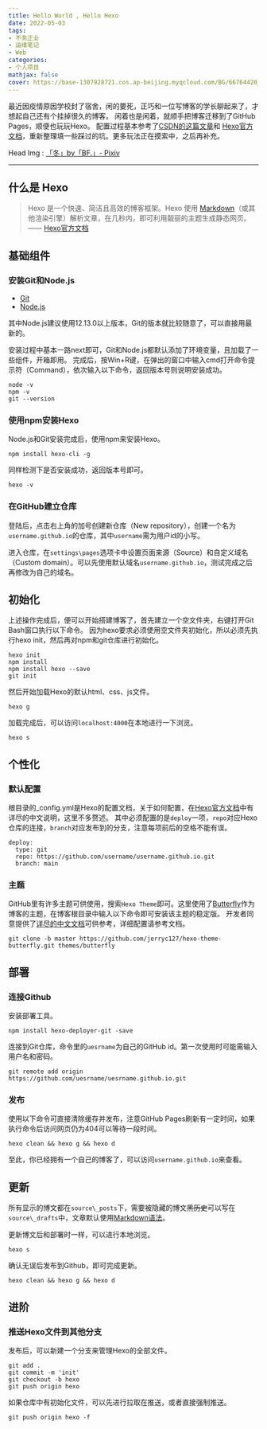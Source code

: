 ```yaml
---
title: Hello World , Hello Hexo
date: 2022-05-03
tags: 
- 不务正业
- 运维笔记
- Web
categories: 
- 个人项目
mathjax: false
cover: https://base-1307928721.cos.ap-beijing.myqcloud.com/BG/66764420_p0.png
---
```

最近因疫情原因学校封了宿舍，闲的要死，正巧和一位写博客的学长聊起来了，才想起自己还有个挂掉很久的博客。
闲着也是闲着，就顺手把博客迁移到了GitHub Pages，顺便也玩玩Hexo。
配置过程基本参考了[CSDN的这篇文章](https://blog.csdn.net/wapchief/article/details/54602515)和 [Hexo官方文档](https://hexo.io/zh-cn/docs/)，重新整理填一些踩过的坑。更多玩法正在摸索中，之后再补充。

Head Img :  [「冬」by「BF.」- Pixiv](https://www.pixiv.net/artworks/66764420)

---
## 什么是 Hexo

>Hexo 是一个快速、简洁且高效的博客框架。Hexo 使用 [Markdown](http://daringfireball.net/projects/markdown/)（或其他渲染引擎）解析文章，在几秒内，即可利用靓丽的主题生成静态网页。
> —— [Hexo官方文档](https://hexo.io/zh-cn/docs/)

## 基础组件
### 安装Git和Node.js

- [Git](https://github.com/git-for-windows/git/releases)
- [Node.js](https://nodejs.org/dist)

其中Node.js建议使用12.13.0以上版本，Git的版本就比较随意了，可以直接用最新的。

安装过程中基本一路next即可，Git和Node.js都默认添加了环境变量，且加载了一些组件，开箱即用。
完成后，按Win+R键，在弹出的窗口中输入cmd打开命令提示符（Command），依次输入以下命令，返回版本号则说明安装成功。

```CMD
node -v
npm -v
git --version
```

### 使用npm安装Hexo

Node.js和Git安装完成后，使用npm来安装Hexo。

```CMD
npm install hexo-cli -g
```

同样检测下是否安装成功，返回版本号即可。

```CMD
hexo -v
```

### 在GitHub建立仓库

登陆后，点击右上角的加号创建新仓库（New repository），创建一个名为`username.github.io`的仓库，其中`username`需为用户id的小写。

进入仓库，在`settings\pages`选项卡中设置页面来源（Source）和自定义域名（Custom domain）。可以先使用默认域名`username.github.io`，测试完成之后再修改为自己的域名。

## 初始化

上述操作完成后，便可以开始搭建博客了，首先建立一个空文件夹，右键打开Git Bash窗口执行以下命令。
因为hexo要求必须使用空文件夹初始化，所以必须先执行hexo init，然后再对npm和git仓库进行初始化。

```Git
hexo init
npm install
npm install hexo --save
git init
```

然后开始加载Hexo的默认html、css、js文件。

```Git
hexo g
```

加载完成后，可以访问`localhost:4000`在本地进行一下浏览。

```Git
hexo s
```

## 个性化
### 默认配置

根目录的_config.yml是Hexo的配置文档，关于如何配置，在[Hexo官方文档](https://hexo.io/zh-cn/docs/configuration.html)中有详尽的中文说明，这里不多赘述。
其中必须配置的是`deploy`一项，`repo`对应Hexo仓库的连接，`branch`对应发布到的分支，注意每项前后的空格不能有误。

```Git
deploy:
  type: git
  repo: https://github.com/username/username.github.io.git
  branch: main
```

### 主题

GitHub里有许多主题可供使用，搜索`Hexo Theme`即可。这里使用了[Butterfly](https://github.com/jerryc127/hexo-theme-butterfly)作为博客的主题，在博客根目录中输入以下命令即可安装该主题的稳定版。
开发者同意提供了[详尽的中文文档](https://butterfly.js.org/posts/21cfbf15/)可供参考，详细配置请参考文档。

```Git
git clone -b master https://github.com/jerryc127/hexo-theme-butterfly.git themes/butterfly
```

## 部署

### 连接Github

安装部署工具。

```Git
npm install hexo-deployer-git -save
```

连接到Git仓库，命令里的`uesrname`为自己的GitHub id。第一次使用时可能需输入用户名和密码。

```Git
git remote add origin https://github.com/uesrname/uesrname.github.io.git
```

### 发布

使用以下命令可直接清除缓存并发布，注意GitHub Pages刷新有一定时间，如果执行命令后访问网页仍为404可以等待一段时间。

```Git
hexo clean && hexo g && hexo d
```

至此，你已经拥有一个自己的博客了，可以访问`username.github.io`来查看。

## 更新

所有显示的博文都在`source\_posts`下，需要被隐藏的博文~~黑历史~~可以写在`source\_drafts`中，文章默认使用[Markdown语法](https://www.runoob.com/markdown/md-tutorial.html)。

更新博文后和部署时一样，可以进行本地浏览。

```Git
hexo s
```

确认无误后发布到Github，即可完成更新。

```Git
hexo clean && hexo g && hexo d
```
## 进阶

### 推送Hexo文件到其他分支

发布后，可以新建一个分支来管理Hexo的全部文件。

```Git
git add .
git commit -m 'init'
git checkout -b hexo
git push origin hexo
```

如果仓库中有初始化文件，可以先进行拉取在推送，或者直接强制推送。

```Git
git push origin hexo -f
```

